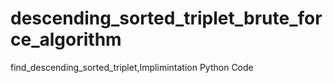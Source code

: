# descending_sorted_triplet_brute_force_algorithm
 find_descending_sorted_triplet,Implimintation Python Code

